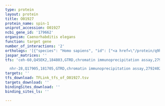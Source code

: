 ```yaml
---
type: protein
layout: protein
title: O01927
protein_name: spin-1
uniprot_accession: O01927
ncbi_gene_id: '179662'
organism: Caenorhabditis elegans
function: target gene
number_of_interactions: '2'
orthologs: '[{"species": "Homo sapiens", "id": ["<a href=\"/protein/q9h2v7\">Q9H2V7</a>", "<a href=\"/protein/q6zmd2\">Q6ZMD2</a>", "<a href=\"/protein/q8ivw8\">Q8IVW8</a>"]}, {"species": "Mus musculus", "id": ["<a href=\"/protein/q91vm4\">Q91VM4</a>", "<a href=\"/protein/q8r0g7\">Q8R0G7</a>"]}, {"species": "Rattus norvegicus", "id": ["<a href=\"/protein/q2ydu8\">Q2YDU8</a>", "D3ZCZ0"]}, {"species": "Drosophila melanogaster", "id": ["<a href=\"/protein/q9gqq0\">Q9GQQ0</a>"]}, {"species": "Danio rerio", "id": ["<a href=\"/protein/g1k2f4\">G1K2F4</a>", "A2SWM2", "A2CER7"]}]'
jaspar_matrices: ''
tfs: 'ceh-60,Q45EK2,184803,GTRD,chromatin immunoprecipitation assay,27924024%5Buid%5D,No

  nhr-28,Q17905,181705,GTRD,chromatin immunoprecipitation assay,27924024%5Buid%5D,No'
targets: ''
tfs_download: TFLink_tfs_of_O01927.tsv
targets_download: ''
bindingSites_download: ''
binding_sites_ls: ''

---
```

